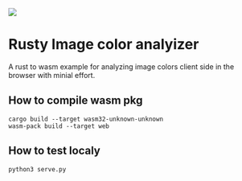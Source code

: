 ![](https://github.com/rusty-image-color-analyzer/rusty-image-color-analyzer.github.io/blob/web/rusty.webp)

# Rusty Image color analyizer
A rust to wasm example for analyzing image colors client side in the browser with minial effort. 

## How to compile wasm pkg
```
cargo build --target wasm32-unknown-unknown
wasm-pack build --target web 
```
## How to test localy
```
python3 serve.py
```
